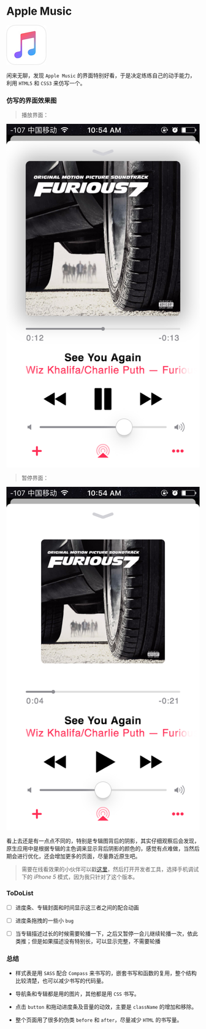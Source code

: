 # Apple Music

![Apple Music Icon](assets/icon.jpg)

闲来无聊，发现 `Apple Music` 的界面特别好看，于是决定练练自己的动手能力，利用 `HTML5` 和 `CSS3` 来仿写一个。

### 仿写的界面效果图

> 播放界面：

![Apple Music play](assets/hc-play.png)

> 暂停界面：

![Apple Music Pause](assets/hc-pause.png)

看上去还是有一点点不同的，特别是专辑图背后的阴影，其实仔细观察后会发现，原生应用中是根据专辑的主色调来显示背后阴影的颜色的，感觉有点难做，当然后期会进行优化，还会增加更多的页面，尽量靠近原生吧。

> 需要在线看效果的小伙伴可以戳[这里](https://chen38.github.io/apple-music/)，然后打开开发者工具，选择手机调试下的 *iPhone 5* 模式，因为我只针对了这个版本。

### ToDoList

- [ ] 进度条、专辑封面和时间显示这三者之间的配合动画

- [ ] 进度条拖拽的一些小 `bug`

- [ ] 当专辑描述过长的时候需要轮播一下，之后又暂停一会儿继续轮播一次，依此类推；但是如果描述没有特别长，可以显示完整，不需要轮播

### 总结

* 样式表是用 `SASS` 配合 `Compass` 来书写的，嵌套书写和函数的复用，整个结构比较清楚，也可以减少书写的代码量。

* 导航条和专辑都是用的图片，其他都是用 `CSS` 书写。

* 点击 `button` 和拖动进度条及音量的动效，主要是 `className` 的增加和移除。

* 整个页面用了很多的伪类 `before` 和 `after`，尽量减少 `HTML` 的书写量。